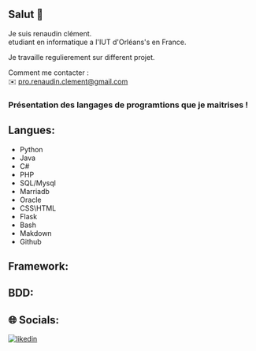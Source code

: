 ## Salut 👋


Je suis renaudin clément.  
etudiant en informatique a l'IUT d'Orléans's en France.  

Je travaille regulierement sur different projet.

Comment me contacter :  
✉️ pro.renaudin.clement@gmail.com

</div>


###  Présentation des langages de programtions que je maitrises ! 

## Langues:
  - Python
  - Java
  - C#
  - PHP
  - SQL/Mysql
  - Marriadb
  - Oracle
  - CSS\HTML
  - Flask
  - Bash
  - Makdown
  - Github

## Framework:

## BDD:



## 🌐 Socials:
<a href="https://www.linkedin.com/in/renaudin-clement/"><img src="https://img.shields.io/badge/linkedin--lightgrey?style=social&logo=linkedin" alt="likedin" /></a>  


